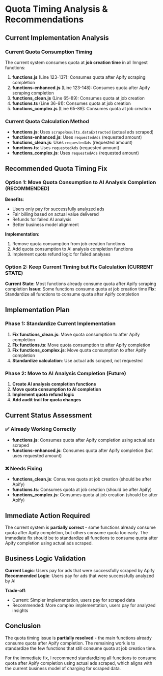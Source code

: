 # Quota Timing Analysis & Recommendations

## Current Implementation Analysis

### Current Quota Consumption Timing
The current system consumes quota at **job creation time** in all Inngest functions:

1. **functions.js** (Line 123-137): Consumes quota after Apify scraping completion
2. **functions-enhanced.js** (Line 123-148): Consumes quota after Apify scraping completion  
3. **functions_clean.js** (Line 65-89): Consumes quota at job creation
4. **functions.ts** (Line 36-61): Consumes quota at job creation
5. **functions_complex.js** (Line 65-89): Consumes quota at job creation

### Current Quota Calculation Method
- **functions.js**: Uses `scrapeResults.dataExtracted` (actual ads scraped)
- **functions-enhanced.js**: Uses `requestedAds` (requested amount)
- **functions_clean.js**: Uses `requestedAds` (requested amount)
- **functions.ts**: Uses `requestedAds` (requested amount)
- **functions_complex.js**: Uses `requestedAds` (requested amount)

## Recommended Quota Timing Fix

### Option 1: Move Quota Consumption to AI Analysis Completion (RECOMMENDED)

**Benefits**:
- Users only pay for successfully analyzed ads
- Fair billing based on actual value delivered
- Refunds for failed AI analysis
- Better business model alignment

**Implementation**:
1. Remove quota consumption from job creation functions
2. Add quota consumption to AI analysis completion functions
3. Implement quota refund logic for failed analyses

### Option 2: Keep Current Timing but Fix Calculation (CURRENT STATE)

**Current State**: Most functions already consume quota after Apify scraping completion
**Issue**: Some functions consume quota at job creation time
**Fix**: Standardize all functions to consume quota after Apify completion

## Implementation Plan

### Phase 1: Standardize Current Implementation
1. **Fix functions_clean.js**: Move quota consumption to after Apify completion
2. **Fix functions.ts**: Move quota consumption to after Apify completion  
3. **Fix functions_complex.js**: Move quota consumption to after Apify completion
4. **Standardize calculation**: Use actual ads scraped, not requested

### Phase 2: Move to AI Analysis Completion (Future)
1. **Create AI analysis completion functions**
2. **Move quota consumption to AI completion**
3. **Implement quota refund logic**
4. **Add audit trail for quota changes**

## Current Status Assessment

### ✅ Already Working Correctly
- **functions.js**: Consumes quota after Apify completion using actual ads scraped
- **functions-enhanced.js**: Consumes quota after Apify completion (but uses requested amount)

### ❌ Needs Fixing
- **functions_clean.js**: Consumes quota at job creation (should be after Apify)
- **functions.ts**: Consumes quota at job creation (should be after Apify)
- **functions_complex.js**: Consumes quota at job creation (should be after Apify)

## Immediate Action Required

The current system is **partially correct** - some functions already consume quota after Apify completion, but others consume quota too early. The immediate fix should be to standardize all functions to consume quota after Apify completion using actual ads scraped.

## Business Logic Validation

**Current Logic**: Users pay for ads that were successfully scraped by Apify
**Recommended Logic**: Users pay for ads that were successfully analyzed by AI

**Trade-off**: 
- Current: Simpler implementation, users pay for scraped data
- Recommended: More complex implementation, users pay for analyzed insights

## Conclusion

The quota timing issue is **partially resolved** - the main functions already consume quota after Apify completion. The remaining work is to standardize the few functions that still consume quota at job creation time.

For the immediate fix, I recommend standardizing all functions to consume quota after Apify completion using actual ads scraped, which aligns with the current business model of charging for scraped data.